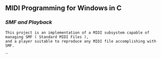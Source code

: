 
## MIDI Programming for Windows in C

### *SMF and Playback*


```
This project is an implementation of a MIDI subsystem capable of managing SMF ( Standard MIDI Files ),
and a player suitable to reproduce any MIDI file accomplishing with SMF.
```


``